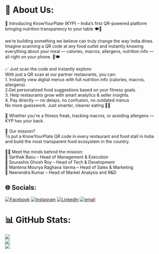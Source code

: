 # 💫 About Us:
🚀 Introducing KnowYourPlate (KYP) – India’s first QR-powered platform bringing nutrition transparency to your table 🍽️📲<br><br>we’re building something we believe can truly change the way India dines. Imagine scanning a QR code at any food outlet and instantly knowing everything about your meal — calories, macros, allergens, nutrition info — all right on your phone. 📲🍽️<br><br>✅ Just scan the code and instantly explore:<br> With just a QR scan at our partner restaurants, you can:<br>1. Instantly view digital menus with full nutrition info (calories, macros, allergens).<br>2.Get personalized food suggestions based on your fitness goals.<br>3. Help restaurants grow with smart analytics & seller insights.<br>4. Pay directly — no delays, no confusion, no outdated menus<br>No more guesswork. Just smarter, cleaner eating 💪🥦<br><br>🙌 Whether you're a fitness freak, tracking macros, or avoiding allergens — KYP has your back.<br><br> 🎯 Our mission?<br>To put a KnowYourPlate QR code in every restaurant and food stall in India and build the most transparent food ecosystem in the country.<br><br>👨‍💼 Meet the minds behind the mission:<br>🔹 Sarthak Basu – Head of Management & Execution<br>🔹 Sourashis Ghosh Roy – Head of Tech & Development<br>🔹 Mantena Mourya Raghava Varma – Head of Sales & Marketing<br>🔹 Neerendra Kumar – Head of Market Analysis and R&D<br>


## 🌐 Socials:
[![Facebook](https://img.shields.io/badge/Facebook-%231877F2.svg?logo=Facebook&logoColor=white)](https://facebook.com/hii) [![Instagram](https://img.shields.io/badge/Instagram-%23E4405F.svg?logo=Instagram&logoColor=white)](https://instagram.com/hello) [![LinkedIn](https://img.shields.io/badge/LinkedIn-%230077B5.svg?logo=linkedin&logoColor=white)](https://linkedin.com/in/knowyourplate) [![email](https://img.shields.io/badge/Email-D14836?logo=gmail&logoColor=white)](mailto:admin@knowyourplate.in) 
# 📊 GitHub Stats:
![](https://github-readme-stats.vercel.app/api?username=ItzSouraseez&theme=dark&hide_border=false&include_all_commits=false&count_private=false)<br/>
![](https://nirzak-streak-stats.vercel.app/?user=ItzSouraseez&theme=dark&hide_border=false)<br/>
![](https://github-readme-stats.vercel.app/api/top-langs/?username=ItzSouraseez&theme=dark&hide_border=false&include_all_commits=false&count_private=false&layout=compact)

<!-- Proudly created with GPRM ( https://gprm.itsvg.in ) -->
